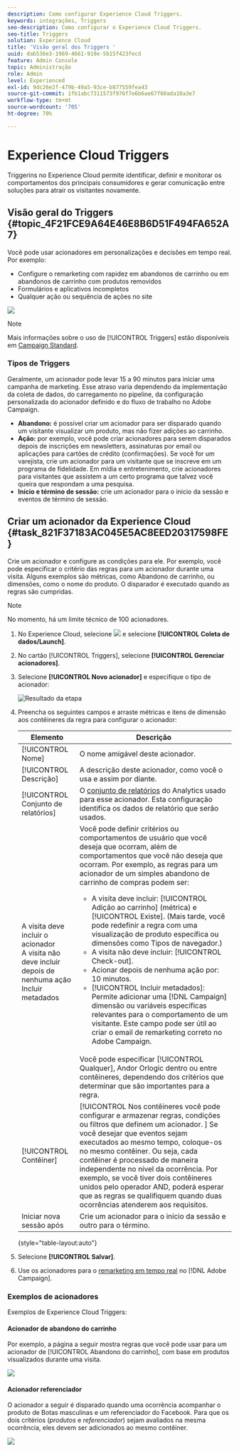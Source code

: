 ```yaml
---
description: Como configurar Experience Cloud Triggers.
keywords: integrações, Triggers
seo-description: Como configurar o Experience Cloud Triggers.
seo-title: Triggers
solution: Experience Cloud
title: 'Visão geral dos Triggers '
uuid: dab536e3-1969-4661-919e-5b15f423fecd
feature: Admin Console
topic: Administração
role: Admin
level: Experienced
exl-id: 9dc26e2f-479b-49a5-93ce-b877559fea43
source-git-commit: 1fb1abc7311573f976f7e6b6ae67f60ada10a3e7
workflow-type: tm+mt
source-wordcount: '705'
ht-degree: 70%

---
```


# Experience Cloud Triggers

 Triggerins no Experience Cloud permite identificar, definir e monitorar os comportamentos dos principais consumidores e gerar comunicação entre soluções para atrair os visitantes novamente.

## Visão geral do Triggers {#topic_4F21FCE9A64E46E8B6D51F494FA652A7}

Você pode usar acionadores em personalizações e decisões em tempo real. Por exemplo:

* Configure o remarketing com rapidez em abandonos de carrinho ou em abandonos de carrinho com produtos removidos
* Formulários e aplicativos incompletos
* Qualquer ação ou sequência de ações no site

![](assets/trigger-abandonment-2.png)

>[!NOTE]
>
>Mais informações sobre o uso de [!UICONTROL Triggers] estão disponíveis em [Campaign Standard](https://experienceleague.adobe.com/docs/campaign-standard/using/integrating-with-adobe-cloud/working-with-campaign-and-triggers/using-triggers-in-campaign.html?lang=en).

### Tipos de Triggers

Geralmente, um acionador pode levar 15 a 90 minutos para iniciar uma campanha de marketing. Esse atraso varia dependendo da implementação da coleta de dados, do carregamento no pipeline, da configuração personalizada do acionador definido e do fluxo de trabalho no Adobe Campaign.

* **Abandono:** é possível criar um acionador para ser disparado quando um visitante visualizar um produto, mas não fizer adições ao carrinho.
* **Ação:** por exemplo, você pode criar acionadores para serem disparados depois de inscrições em newsletters, assinaturas por email ou aplicações para cartões de crédito (confirmações). Se você for um varejista, crie um acionador para um visitante que se inscreve em um programa de fidelidade. Em mídia e entretenimento, crie acionadores para visitantes que assistem a um certo programa que talvez você queira que respondam a uma pesquisa.
* **Início e término de sessão:** crie um acionador para o início da sessão e eventos de término de sessão.

## Criar um acionador da Experience Cloud {#task_821F37183AC045E5AC8EED20317598FE}

Crie um acionador e configure as condições para ele. Por exemplo, você pode especificar o critério das regras para um acionador durante uma visita. Alguns exemplos são métricas, como Abandono de carrinho, ou dimensões, como o nome do produto. O disparador é executado quando as regras são cumpridas.

>[!NOTE]
>
>No momento, há um limite técnico de 100 acionadores.

1. No Experience Cloud, selecione ![](assets/menu-icon.png) e selecione **[!UICONTROL Coleta de dados/Launch]**.
2. No cartão [!UICONTROL Triggers], selecione **[!UICONTROL Gerenciar acionadores]**.
3. Selecione **[!UICONTROL Novo acionador]** e especifique o tipo de acionador:

   ![Resultado da etapa](assets/add-trigger.png)

4. Preencha os seguintes campos e arraste métricas e itens de dimensão aos contêineres da regra para configurar o acionador:

   | Elemento | Descrição |
   |--- |--- |
   | [!UICONTROL Nome] | O nome amigável deste acionador. |
   | [!UICONTROL Descrição] | A descrição deste acionador, como você o usa e assim por diante. |
   | [!UICONTROL Conjunto de relatórios] | O [conjunto de relatórios](https://experienceleague.adobe.com/docs/analytics/admin/manage-report-suites/report-suites-admin.html) do Analytics usado para esse acionador. Esta configuração identifica os dados de relatório que serão usados. |
   | A visita deve incluir o acionador<br>A visita não deve incluir<br>depois de nenhuma ação<br>Incluir metadados | Você pode definir critérios ou comportamentos de usuário que você deseja que ocorram, além de comportamentos que você não deseja que ocorram. Por exemplo, as regras para um acionador de um simples abandono de carrinho de compras podem ser:<ul><li>A visita deve incluir: [!UICONTROL Adição ao carrinho] (métrica) e [!UICONTROL Existe]. (Mais tarde, você pode redefinir a regra com uma visualização de produto específica ou dimensões como Tipos de navegador.)</li><li>A visita não deve incluir:  [!UICONTROL Check-out].</li><li>Acionar depois de nenhuma ação por: 10 minutos.</li><li>[!UICONTROL Incluir metadados]: Permite adicionar uma  [!DNL Campaign] dimensão ou variáveis específicas relevantes para o comportamento de um visitante. Este campo pode ser útil ao criar o email de remarketing correto no Adobe Campaign.</li></ul><br>Você pode especificar   [!UICONTROL Qualquer],    Andor    Orlogic dentro ou entre contêineres, dependendo dos critérios que determinar que são importantes para a regra. |
   | [!UICONTROL Contêiner] | [!UICONTROL Nos contêineres você pode configurar e armazenar regras, condições ou filtros que definem um acionador. ] Se você desejar que eventos sejam executados ao mesmo tempo, coloque-os no mesmo contêiner. Ou seja, cada contêiner é processado de maneira independente no nível da ocorrência. Por exemplo, se você tiver dois contêineres unidos pelo operador AND, poderá esperar que as regras se qualifiquem quando duas ocorrências atenderem aos requisitos. |
   | Iniciar nova sessão após | Crie um acionador para o início da sessão e outro para o término. |

   {style=&quot;table-layout:auto&quot;}

5. Selecione **[!UICONTROL Salvar]**.
6. Use os acionadores para o [remarketing em tempo real](https://experienceleague.adobe.com/docs/campaign-standard/using/integrating-with-adobe-cloud/working-with-campaign-and-triggers/about-adobe-experience-cloud-triggers.html?lang=en) no [!DNL Adobe Campaign].

### Exemplos de acionadores

Exemplos de Experience Cloud Triggers:

#### Acionador de abandono do carrinho

Por exemplo, a página a seguir mostra regras que você pode usar para um acionador de [!UICONTROL Abandono do carrinho], com base em produtos visualizados durante uma visita.

![](assets/abandonment-trigger.png)

#### Acionador referenciador

O acionador a seguir é disparado quando uma ocorrência acompanhar o produto de Botas masculinas e um referenciador do Facebook. Para que os dois critérios (*produtos* e *referenciador*) sejam avaliados na mesma ocorrência, eles devem ser adicionados ao mesmo contêiner.

![](assets/fb-boots-promo.png)

